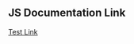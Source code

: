 ## JS Documentation Link

[Test Link](https://cse110-sp23-group29.github.io/documentation/global.html)